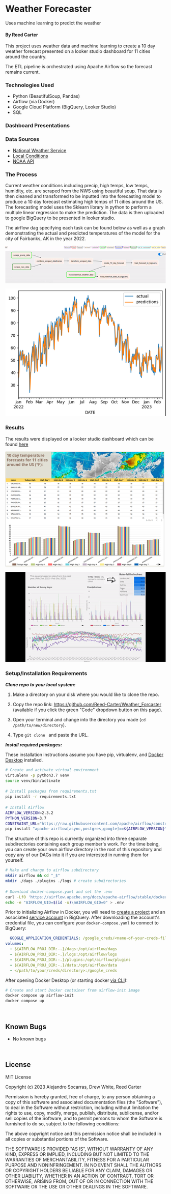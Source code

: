 # Weather Forecaster
Uses machine learning to predict the weather

#### By Reed Carter
This project uses weather data and machine learning to create a 10 day weather forecast presented on a looker studio dashboard for 11 cities around the country.

The ETL pipeline is orchestrated using Apache Airflow so the forecast remains current. 

### Technologies Used

* Python (BeautifulSoup, Pandas)
* Airflow (via Docker)
* Google Cloud Platform (BigQuery, Looker Studio)
* SQL
 
### Dashboard Presentations


### Data Sources

* [National Weather Service](https://www.weather.gov/)
* [Local Conditions](https://www.localconditions.com/weather-milwaukee-wisconsin/53201/past.php)
* [NOAA API](https://www.ncei.noaa.gov/cdo-web/search)

### The Process

Current weather conditions including precip, high temps, low temps, humidity, etc. are scraped from the NWS using beautiful soup. That data is then cleaned and transformed to be inputted into the forecasting model to produce a 10 day forecast estimating high temps of 11 cities around the US. The forecasting model uses the Sklearn library in python to perform a multiple linear regression to make the prediction. The data is then uploaded to google BigQuery to be presented in looker studio. 

The airflow dag specifying each task can be found below as well as a graph demonstrating the actual and predicted temperatures of the model for the city of Fairbanks, AK in the year 2022. 

![simple_dag](./images/ezgif.com-gif-maker.gif)

![Model test](./images/Screenshot%20from%202023-03-08%2019-43-45.png)

### Results

The results were displayed on a looker studio dashboard which can be found [here](https://lookerstudio.google.com/reporting/a89d9167-97f7-4bfa-8d0f-df683482449e/page/prvHD(https://lookerstudio.google.com/s/mIgK6hgi1VU))

<img src="./images/Screenshot%20from%202023-03-11%2022-48-48.png" width='500'>

![example of visualizations](./images/weather_visualization.gif)


### Setup/Installation Requirements
**_Clone repo to your local system:_**

1. Make a directory on your disk where you would like to clone the repo.

2. Copy the repo link: https://github.com/Reed-Carter/Weather_Forcaster (available if you click the green "Code" dropdown button on this page).

3. Open your terminal and change into the directory you made (`cd /path/to/new/directory`).

4. Type `git clone ` and paste the URL.


**_Install required packages:_**

These installation instructions assume you have pip, virtualenv, and [Docker Desktop](https://www.docker.com/products/docker-desktop/) installed. 


```bash 
# Create and activate virtual environment
virtualenv -p python3.7 venv 
source venv/bin/activate

# Install packages from requirements.txt
pip install -r requirements.txt

# Install Airflow 
AIRFLOW_VERSION=2.3.2 
PYTHON_VERSION=3.7 
CONSTRAINT_URL="https://raw.githubusercontent.com/apache/airflow/constraints-${AIRFLOW_VERSION}/constraints-${PYTHON_VERSION}.txt"
pip install "apache-airflow[async,postgres,google]==${AIRFLOW_VERSION}" --constraint "${CONSTRAINT_URL}"
```
The structure of this repo is currently organized into three separate subdirectories containing each group member's work. For the time being, you can create your own airflow directory in the root of this repository and copy any of our DAGs into it if you are interested in running them for yourself.   

```bash
# Make and change to airflow subdirectory
mkdir airflow && cd "_$"
mkdir ./dags ./plugins ./logs # create subdirectories 

# Download docker-compose.yaml and set the .env  
curl -LfO 'https://airflow.apache.org/docs/apache-airflow/stable/docker-compose.yaml'
echo -e "AIRFLOW_UID=$(id -u)\nAIRFLOW_GID=0" > .env
```
Prior to initializing Airflow in Docker, you will need to [create a project](https://cloud.google.com/resource-manager/docs/creating-managing-projects) and an associated [service account](https://cloud.google.com/iam/docs/creating-managing-service-accounts) in BigQuery. After downloading the account's credential file, you can configure your `docker-compose.yaml` to connect to BigQuery: 

```yaml 
  GOOGLE_APPLICATION_CREDENTIALS: /google_creds/<name-of-your-creds-file>.json
volumes:
  - ${AIRFLOW_PROJ_DIR:-.}/dags:/opt/airflow/dags
  - ${AIRFLOW_PROJ_DIR:-.}/logs:/opt/airflow/logs
  - ${AIRFLOW_PROJ_DIR:-.}/plugins:/opt/airflow/plugins
  - ${AIRFLOW_PROJ_DIR:-.}/data:/opt/airflow/data
  - </path/to/your/creds/directory>:/google_creds
```
After opening Docker Desktop (or starting docker [via CLI](https://docs.docker.com/config/daemon/start/)): 

```bash
# Create and start Docker container from airflow-init image
docker compose up airflow-init
docker compose up 
```
</br>

## Known Bugs

* No known bugs

<br>

## License

MIT License

Copyright (c) 2023 Alejandro Socarras, Drew White, Reed Carter 

Permission is hereby granted, free of charge, to any person obtaining a copy of this software and associated documentation files (the "Software"), to deal in the Software without restriction, including without limitation the rights to use, copy, modify, merge, publish, distribute, sublicense, and/or sell copies of the Software, and to permit persons to whom the Software is furnished to do so, subject to the following conditions:

The above copyright notice and this permission notice shall be included in all copies or substantial portions of the Software.

THE SOFTWARE IS PROVIDED "AS IS", WITHOUT WARRANTY OF ANY KIND, EXPRESS OR IMPLIED, INCLUDING BUT NOT LIMITED TO THE WARRANTIES OF MERCHANTABILITY, FITNESS FOR A PARTICULAR PURPOSE AND NONINFRINGEMENT. IN NO EVENT SHALL THE AUTHORS OR COPYRIGHT HOLDERS BE LIABLE FOR ANY CLAIM, DAMAGES OR OTHER LIABILITY, WHETHER IN AN ACTION OF CONTRACT, TORT OR OTHERWISE, ARISING FROM, OUT OF OR IN CONNECTION WITH THE SOFTWARE OR THE USE OR OTHER DEALINGS IN THE SOFTWARE.
